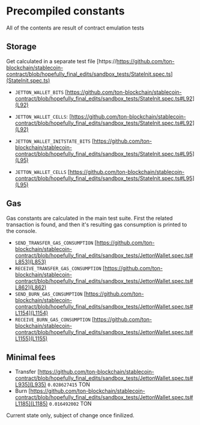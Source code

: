 # Precompiled constants

All of the contents are result of contract emulation tests

## Storage

Get calculated in a separate test file [https://https://github.com/ton-blockchain/stablecoin-contract/blob/hopefully_final_edits/sandbox_tests/StateInit.spec.ts](StateInit.spec.ts)
- `JETTON_WALLET_BITS` [https://github.com/ton-blockchain/stablecoin-contract/blob/hopefully_final_edits/sandbox_tests/StateInit.spec.ts#L92](L92) 
- `JETTON_WALLET_CELLS`: [https://github.com/ton-blockchain/stablecoin-contract/blob/hopefully_final_edits/sandbox_tests/StateInit.spec.ts#L92](L92) 

- `JETTON_WALLET_INITSTATE_BITS` [https://github.com/ton-blockchain/stablecoin-contract/blob/hopefully_final_edits/sandbox_tests/StateInit.spec.ts#L95](L95)  
- `JETTON_WALLET_CELLS` [https://github.com/ton-blockchain/stablecoin-contract/blob/hopefully_final_edits/sandbox_tests/StateInit.spec.ts#L95](L95)

## Gas

Gas constants are calculated in the main test suite.
First the related transaction is found, and then it's
resulting gas consumption is printed to the console.

- `SEND_TRANSFER_GAS_CONSUMPTION` [https://github.com/ton-blockchain/stablecoin-contract/blob/hopefully_final_edits/sandbox_tests/JettonWallet.spec.ts#L853](L853)
- `RECEIVE_TRANSFER_GAS_CONSUMPTION` [https://github.com/ton-blockchain/stablecoin-contract/blob/hopefully_final_edits/sandbox_tests/JettonWallet.spec.ts#L862](L862) 
- `SEND_BURN_GAS_CONSUMPTION` [https://github.com/ton-blockchain/stablecoin-contract/blob/hopefully_final_edits/sandbox_tests/JettonWallet.spec.ts#L1154](L1154)
- `RECEIVE_BURN_GAS_CONSUMPTION` [https://github.com/ton-blockchain/stablecoin-contract/blob/hopefully_final_edits/sandbox_tests/JettonWallet.spec.ts#L1155](L1155) 

## Minimal fees

- Transfer [https://github.com/ton-blockchain/stablecoin-contract/blob/hopefully_final_edits/sandbox_tests/JettonWallet.spec.ts#L935](L935) `0.028627415` TON
- Burn [https://github.com/ton-blockchain/stablecoin-contract/blob/hopefully_final_edits/sandbox_tests/JettonWallet.spec.ts#L1185](L1185) `0.016492002` TON

Current state only, subject of change once finilized.
